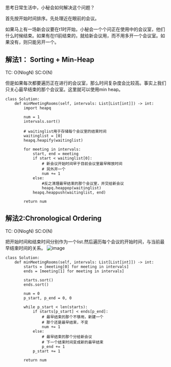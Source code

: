 思考日常生活中，小秘会如何解决这个问题？

首先按开始时间排序。先处理近在眼前的会议。

如果马上有一场新会议要在t1时开始，小秘会一个个问正在使用中的会议室，他们什么时候结束。如果有在t1前结束的，就给新会议用，而不用多开一个会议室。如果没有，则只能另开一个。

## 解法1： Sorting + Min-Heap
TC: O(NlogN)  SC:O(N)

但是如果每次都要遍历正在进行的会议室，那么时间复杂度会比较高。事实上我们只关心最早结束的那个会议室。这里就可以使用min heap。
```
class Solution:
    def minMeetingRooms(self, intervals: List[List[int]]) -> int:
        import heapq
        
        num = 1
        intervals.sort()
        
        # waitinglist用于存储每个会议室的结束时间
        waitinglist = [0]
        heapq.heapify(waitinglist)
        
        for meeting in intervals:
            start, end = meeting            
            if start < waitinglist[0]:
                # 新会议开始时间早于目前会议室最早释放时间
                # 另外开一个
                num += 1
            else:
                #反之清理最早结束的那个会议室，并交给新会议
                heapq.heappop(waitinglist)
            heapq.heappush(waitinglist, end)
            
        return num
```

## 解法2:Chronological Ordering
TC: O(NlogN)  SC:O(N)

把开始时间和结束时间分别作为一个list.然后遍历每个会议的开始时间，与当前最早结束时间的关系。
![image](https://user-images.githubusercontent.com/43141076/132102633-c90cc7ed-95ac-43b8-ba43-b2c4f9a6480d.png)

```
class Solution:
    def minMeetingRooms(self, intervals: List[List[int]]) -> int:
        starts = [meeting[0] for meeting in intervals]
        ends = [meeting[1] for meeting in intervals]
        
        starts.sort()
        ends.sort()

        num = 0
        p_start, p_end = 0, 0
        
        while p_start < len(starts):
            if starts[p_start] < ends[p_end]:
                # 最早结束的那个不够用，新建一个
                # 那个还是最早结束，不变
                num += 1
            else:
                # 最早结束的那个分给新会议
                # 下一个结束时间变成新的最早结束
                p_end += 1
            p_start += 1
            
        return num
```
